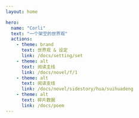 ```yaml
---
layout: home

hero:
  name: "Corli"
  text: "一个架空的世界观"
  actions:
    - theme: brand
      text: 世界观 & 设定
      link: /docs/setting/set
    - theme: alt
      text: 阅读主线
      link: /docs/novel/f/1
    - theme: alt
      text: 阅读支线
      link: /docs/novel/sidestory/hua/suihuadeng
    - theme: alt
      text: 碎片数据
      link: /docs/poem
---
```


